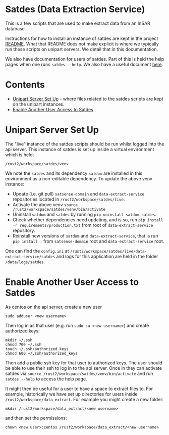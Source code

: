 # Satdes (Data Extraction Service)

This is a few scripts that are used to make extract data from an InSAR database.  

Instructions for how to install an instance of satdes are kept in the project [README](https://gitlab.com/SatSenseLtd/data-extract-service/-/blob/master/README.md).  What that README does not make explicit is where we typically run these scripts on unipart servers.  We detail that in this documentation.

We also have documentation for users of satdes. Part of this is held the help pages when one runs `satdes --help`. We also have a useful document [here](https://satsense2.sharepoint.com/:w:/s/SatSense/EUrb0rCGUkhFo8D-qOQHVZMBNU_QCN-Os4WBD0nN0rktzg?e=slkT3J). 

# Contents

* [Unipart Server Set Up](#unipart-server-set-up) - where files related to the satdes scripts are kept on the unipart instances.
* [Enable Another User Access to Satdes](#enable-another-user-access-to-satdes)

# Unipart Server Set Up

The "live" instance of the satdes scripts should be run whilst logged into the api server.  This instance of satdes is set up inside a virtual environment which is held:

```
/rust2/workspace/satdes/venv
```

We note the `satdes` and its dependency `satdom` are installed in this environment as a non-editable dependency. To update the above venv instance:

* Update (i.e. git pull) `satsense-domain` and `data-extract-service` repositories located in `/rust2/workspace/satdes/live`.
* Activate the above venv `source /rust2/workspace/satdes/venv/bin/activate`
* Uninstall `satdom` and `satdes` by running `pip uninstall satdom satdes`.
* Check whether dependencies need updating, and is so, run `pip install -r requirements/production.txt` from root of `data-extract-service` repository.
* Reinstall new versions of `satdom` and `data-extract-service`, that is run `pip install .` from `satsense-domain` root and `data-extract-service` root.

One can find the `config.ini` at `/rust2/workspace/satdes/live/data-extract-service/satdes` and logs for this application are held in the folder `/data/logs/satdes`.

# Enable Another User Access to Satdes

As centos on the api server, create a new user

```
sudo adduser <new username>
```

Then log in as that user (e.g. run `sudo su <new username>`) and create authorized keys:

```commandline
mkdir ~/.ssh
chmod 700 ~/.ssh
touch ~/.ssh/authorized_keys
chmod 600 ~/.ssh/authorized_keys
```

Then add a public ssh key for that user to authorized keys. The user should be able to use their ssh to log in to the api server. Once in they can activate satdes via `source /rust2/workspace/satdes/venv/bin/activate` and run `satdes --help` to access the help page.

It might then be useful for a user to have a space to extract files to.  For example, historically we have set up directories for users inside `/rust2/workspace/data_extract`.  For example you might create a new folder:

```
mkdir /rust2/workspace/data_extract/<new username>
```

and then set the permissions:

```
chown <new user>:centos /rust2/workspace/data_extract/<new username>
```
